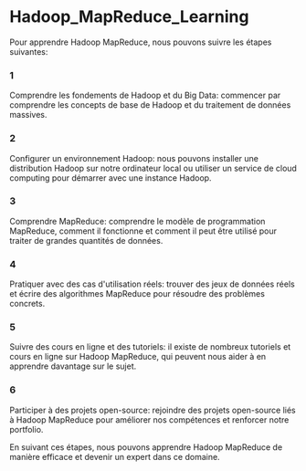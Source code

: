 # Hadoop_MapReduce_Learning
 
Pour apprendre Hadoop MapReduce, nous pouvons suivre les étapes suivantes:

### 1
Comprendre les fondements de Hadoop et du Big Data: commencer par comprendre les concepts de base de Hadoop et du traitement de données massives.

### 2
Configurer un environnement Hadoop: nous pouvons installer une distribution Hadoop sur notre ordinateur local ou utiliser un service de cloud computing pour démarrer avec une instance Hadoop.

### 3
Comprendre MapReduce: comprendre le modèle de programmation MapReduce, comment il fonctionne et comment il peut être utilisé pour traiter de grandes quantités de données.

### 4
Pratiquer avec des cas d'utilisation réels: trouver des jeux de données réels et écrire des algorithmes MapReduce pour résoudre des problèmes concrets.

### 5
Suivre des cours en ligne et des tutoriels: il existe de nombreux tutoriels et cours en ligne sur Hadoop MapReduce, qui peuvent nous aider à en apprendre davantage sur le sujet.

### 6
Participer à des projets open-source: rejoindre des projets open-source liés à Hadoop MapReduce pour améliorer nos compétences et renforcer notre portfolio.

En suivant ces étapes, nous pouvons apprendre Hadoop MapReduce de manière efficace et devenir un expert dans ce domaine.
